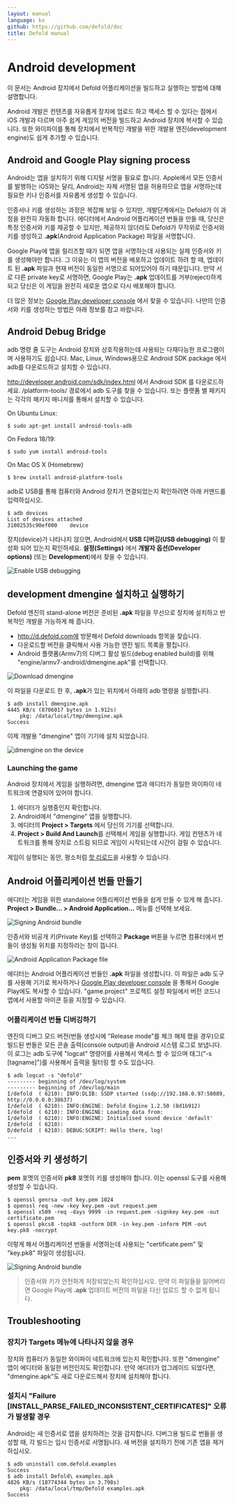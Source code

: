 ```yaml
---
layout: manual
language: ko
github: https://github.com/defold/doc
title: Defold manual
---
```


# Android development
이 문서는 Android 장치에서 Defold 어플리케이션을 빌드하고 실행하는 방법에 대해 설명합니다.

Android 개발은 컨텐츠를 자유롭게 장치에 업로드 하고 액세스 할 수 있다는 점에서 iOS 개발과 다르며 아주 쉽게 게임의 버전을 빌드하고 Android 장치에 복사할 수 있습니다. 또한 와이파이를 통해 장치에서 반복적인 개발을 위한 개발용 엔진(development engine)도 쉽게 추가할 수 있습니다.

## Android and Google Play signing process
Android는 앱을 설치하기 위해 디지털 서명을 필요로 합니다. Apple에서 모든 인증서를 발행하는 iOS와는 달리, Android는 자체 서명된 앱을 허용하므로 앱을 서명하는데 필요한 키나 인증서를 자유롭게 생성할 수 있습니다.

인증서나 키를 생성하는 과정은 복잡해 보일 수 있지만, 개발단계에서는 Defold가 이 과정을 완전히 자동화 합니다. 에디터에서 Android 어플리케이션 번들을 만들 때, 당신은 특정 인증서와 키를 제공할 수 있지만, 제공하지 않더라도 Defold가 무작위로 인증서와 키를 생성하고 **.apk**(Android Application Package) 파일을 서명합니다.

Google Play에 앱을 릴리즈할 때가 되면 앱을 서명하는데 사용되는 실제 인증서와 키를 생성해야만 합니다. 그 이유는 이 앱의 버전을 배포하고 업데이트 하려 할 때, 엡데이트 된 **.apk** 파일과 현재 버전이 동일한 서명으로 되어있어야 하기 때문입니다. 만약 서로 다른 private key로 서명하면, Google Play는 **.apk** 업데이트를 거부(reject)하게 되고 당신은 이 게임을 완전히 새로운 앱으로 다시 배포해야 합니다.

더 많은 정보는 [Google Play developer console](https://play.google.com/apps/publish/) 에서 찾을 수 있습니다. 나만의 인증서와 키를 생성하는 방법은 아래 정보를 참고 바랍니다.

## Android Debug Bridge
adb 명령 줄 도구는 Android 장치와 상호작용하는데 사용되는 다재다능한 프로그램이며 사용하기도 쉽습니다. Mac, Linux, Windows용으로 Android SDK package 에서 adb를 다운로드하고 설치할 수 있습니다.

http://developer.android.com/sdk/index.html 에서 Android SDK 를 다운로드하세요. <sdk>/platform-tools/ 경로에서 adb 도구를 찾을 수 있습니다. 또는 플랫폼 별 패키지는 각각의 패키지 매니저를 통해서 설치할 수 있습니다.

On Ubuntu Linux:
```
$ sudo apt-get install android-tools-adb
```

On Fedora 18/19:
```
$ sudo yum install android-tools
```

On Mac OS X (Homebrew)
```
$ brew install android-platform-tools
```

adb로 USB를 통해 컴퓨터와 Android 장치가 연결되었는지 확인하려면 아래 커맨드를 입력하십시오.

```
$ adb devices
List of devices attached
31002535c90ef000    device
```

장치(device)가 나타나지 않으면, Android에서 **USB 디버깅(USB debugging)** 이 활성화 되어 있는지 확인하세요. **설정(Settings)** 에서 **개발자 옵션(Developer options)** (또는 **Development**)에서 찾을 수 있습니다.

![Enable USB debugging](/manuals/images/android/usb_debugging.png)

## development dmengine 설치하고 실행하기
Defold 엔진의 stand-alone 버전은 준비된 **.apk** 파일을 무선으로 장치에 설치하고 반복적인 개발을 가능하게 해 줍니다.

* http://d.defold.com에 방문해서 Defold downloads 항목을 찾습니다.
* 다운로드할 버전을 클릭해서 사용 가능한 엔진 빌드 목록을 펼칩니다.
* Android 플랫폼(Armv7)의 디버그 활성 빌드(debug enabled build)를 위해 "engine/armv7-android/dmengine.apk"를 선택합니다.

![Download dmengine](/manuals/images/android/download_dmengine.png)

이 파일을 다운로드 한 후, **.apk**가 있는 위치에서 아래의 adb 명령을 실행합니다.

```
$ adb install dmengine.apk
4445 KB/s (8706017 bytes in 1.912s)
    pkg: /data/local/tmp/dmengine.apk
Success
```

이제 개발용 "dmengine" 앱이 기기에 설치 되었습니다.

![dmengine on the device](/manuals/images/android/dmengine_on_device.png)

### Launching the game
Android 장치에서 게임을 실행하려면, dmengine 앱과 에디터가 동일한 와이파이 네트워크에 연결되어 있어야 합니다.

1. 에디터가 실행중인지 확인합니다.
2. Android에서 "dmengine" 앱을 실행합니다.
3. 에디터의 **Project > Targets** 에서 당신의 기기를 선택합니다.
4. **Project > Build And Launch**를 선택해서 게임을 실행합니다. 게임 컨텐츠가 네트워크를 통해 장치로 스트림 되므로 게임이 시작되는데 시간이 걸릴 수 있습니다.

게임이 실행되는 동안, 평소처럼 [핫 리로드](/ko/manuals/debugging#hot-reloading)을 사용할 수 있습니다.

## Android 어플리케이션 번들 만들기
에디터는 게임을 위한 standalone 어플리케이션 번들을 쉽게 만들 수 있게 해 줍니다. **Project > Bundle…​ > Android Application…​** 메뉴를 선택해 보세요.

![Signing Android bundle](/manuals/images/android/sign_bundle.png)

인증서와 비공개 키(Private Key)를 선택하고 **Package** 버튼을 누르면 컴퓨터에서 번들이 생성될 위치를 지정하라는 창이 뜹니다.

![Android Application Package file](/manuals/images/android/apk_file.png)

에디터는 Android 어플리케이션 번들인 **.apk** 파일을 생성합니다. 이 파일은 adb 도구를 사용해 기기로 복사하거나 [Google Play developer console](https://play.google.com/apps/publish/) 을 통해서 Google Play에도 복사할 수 있습니다.  "game.project" 프로젝트 설정 파일에서 버전 코드나 앱에서 사용할 아이콘 등을 지정할 수 있습니다.

### 어플리케이션 번들 디버깅하기
엔진의 디버그 모드 버전(번들 생성시에 "Release mode"를 체크 해제 했을 경우)으로 빌드된 번들은 모든 콘솔 출력(console output)을 Android 시스템 로그로 보냅니다. 이 로그는 adb 도구에 "logcat" 명령어를 사용해서 액세스 할 수 있으며 태그("-s [tagname]")를 사용해서 출력을 필터링 할 수도 있습니다.

```
$ adb logcat -s "defold"
--------- beginning of /dev/log/system
--------- beginning of /dev/log/main
I/defold  ( 6210): INFO:DLIB: SSDP started (ssdp://192.168.0.97:58089, http://0.0.0.0:38637)
I/defold  ( 6210): INFO:ENGINE: Defold Engine 1.2.50 (8d1b912)
I/defold  ( 6210): INFO:ENGINE: Loading data from:
I/defold  ( 6210): INFO:ENGINE: Initialised sound device 'default'
I/defold  ( 6210):
D/defold  ( 6210): DEBUG:SCRIPT: Hello there, log!
...
```

## 인증서와 키 생성하기
**pem** 포멧의 인증서와 **pk8** 포멧의 키를 생성해야 합니다. 이는 openssl 도구를 사용해 생성할 수 있습니다.

```
$ openssl genrsa -out key.pem 1024
$ openssl req -new -key key.pem -out request.pem
$ openssl x509 -req -days 9999 -in request.pem -signkey key.pem -out certificate.pem
$ openssl pkcs8 -topk8 -outform DER -in key.pem -inform PEM -out key.pk8 -nocrypt
```

이렇게 해서 어플리케이션 번들을 서명하는데 사용되는 "certificate.pem" 및 "key.pk8" 파일이 생성됩니다.

![Signing Android bundle](/manuals/images/android/sign_bundle2.png)

> 인증서와 키가 안전하게 저장되었는지 확인하십시오. 만약 이 파일들을 잃어버리면 Google Play에 **.apk** 업데이트 버전의 파일을 다신 업로드 할 수 없게 됩니다.

## Troubleshooting
### 장치가 Targets 메뉴에 나타나지 않을 경우
장치와 컴퓨터가 동일한 와이파이 네트워크에 있는지 확인합니다. 또한 "dmengine" 앱이 에디터와 동일한 버전인지도 확인합니다. 만약 에디터가 업그레이드 되었다면, "dmengine.apk"도 새로 다운로드해서 장치에 설치해야 합니다.

### 설치시 "Failure [INSTALL_PARSE_FAILED_INCONSISTENT_CERTIFICATES]" 오류가 발생할 경우
Android는 새 인증서로 앱을 설치하려는 것을 감지합니다. 디버그용 빌드로 번들을 생성할 때, 각 빌드는 임시 인증서로 서명됩니다. 새 버전을 설치하기 전에 기존 앱을 제거 하십시오.

```
$ adb uninstall com.defold.examples
Success
$ adb install Defold\ examples.apk
4826 KB/s (18774344 bytes in 3.798s)
    pkg: /data/local/tmp/Defold examples.apk
Success
```
